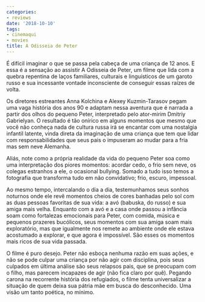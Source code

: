 ```yaml
---
categories:
- reviews
date: '2018-10-10'
tags:
- cinemaqui
- movies
title: A Odisseia de Peter
---
```


É difícil imaginar o que se passa pela cabeça de uma criança de 12 anos. E essa é a sensação ao assistir A Odisseia de Peter, um filme que lida com a quebra repentina de laços familiares, culturais e linguísticos de um garoto russo e sua incessante vontade inconsciente de conseguir essas raízes de volta.

Os diretores estreantes Anna Kolchina e Alexey Kuzmin-Tarasov pegam uma vaga história dos anos 90 e adaptam nessa aventura que é narrada a partir dos olhos do pequeno Peter, interpretado pelo ator-mirim Dmitriy Gabrielyan. O resultado é tão onírico em alguns momentos que mesmo que você não conheça nada de cultura russa irá se encantar com uma nostalgia infantil latente, vinda direta da imaginação de uma criança que tem que lidar com responsabilidades que seus pais o impuseram ao mudar para a fria mas sem neve Alemanha.

Aliás, note como a própria realidade da vida do pequeno Peter soa como uma interpretação dos piores momentos: acordar cedo, o frio sem neve, os colegas estranhos a ele, o ocasional bullying. Somado a tudo isso temos a fotografia que transforma tudo em não convidativo; frio, escuro, impessoal.

Ao mesmo tempo, intercalando o dia a dia, testemunhamos seus sonhos noturnos onde ele revê momentos cheios de cores banhadas pelo sol com as duas pessoas favoritas de sua vida: a avó (babuska, do russo) e sua amiga mais velha. Enquanto com a avó e a casa onde passou a infância soam como fortalezas emocionais para Peter, com comida, música e pequenos prazeres bucólicos, seus momentos com sua amiga soam mais exploratório, mas que igualmente nos remete ao ambiente onde ele estava acostumado a explorar, e que agora é impossível. São esses os momentos mais ricos de sua vida passada.

O filme é puro desejo. Peter não esboça nenhuma razão em suas ações, e não se pode culpar uma criança por não agir com disciplina, pois seus culpados em última análise são seus relapsos pais, que se preocupam com o filho, mas parecem incapazes de agir (não fica claro por quê). Pegando carona na recorrente história dos refugiados, o filme tenta universalizar a situação de quem deixa sua pátria mãe em busca do desconhecido. Uma visão um tanto poética, no mínimo.